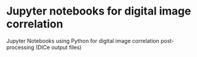# Jupyter notebooks for digital image correlation
Jupyter Notebooks using Python for digital image correlation post-processing (DICe output files)
